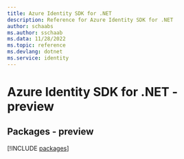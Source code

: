 ```yaml
---
title: Azure Identity SDK for .NET
description: Reference for Azure Identity SDK for .NET
author: schaabs
ms.author: sschaab
ms.data: 11/28/2022
ms.topic: reference
ms.devlang: dotnet
ms.service: identity
---
```

# Azure Identity SDK for .NET - preview
## Packages - preview
[!INCLUDE [packages](identity-index.md)]